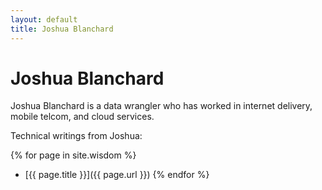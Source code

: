 ```yaml
---
layout: default
title: Joshua Blanchard
---
```


# Joshua Blanchard

Joshua Blanchard is a data wrangler who has worked in internet delivery, mobile telcom, and cloud services.

Technical writings from Joshua:

{% for page in site.wisdom %}
* [{{ page.title }}]({{ page.url }})
{% endfor %}
